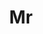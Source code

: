 ---
name: Boyu Meng
title: Mr
email: 
website: 
note: (Intern at Huawei Noah Ark)
category: Undergraduate Students
photo: 
---